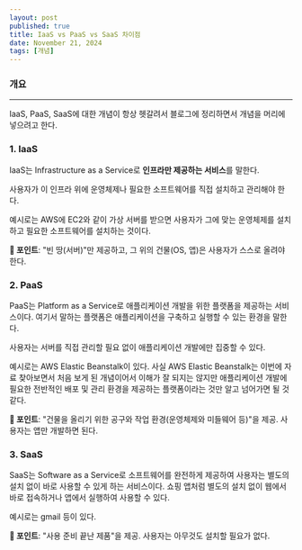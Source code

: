 ```yaml
---
layout: post
published: true
title: IaaS vs PaaS vs SaaS 차이점
date: November 21, 2024
tags: [개념]
---
```


### 개요

---

IaaS, PaaS, SaaS에 대한 개념이 항상 헷갈려서 블로그에 정리하면서 개념을 머리에 넣으려고 한다.

### 1. IaaS
IaaS는 Infrastructure as a Service로 **인프라만 제공하는 서비스**를 말한다. 

사용자가 이 인프라 위에 운영체제나 필요한 소프트웨어를 직접 설치하고 관리해야 한다. 

예시로는 AWS에 EC2와 같이 가상 서버를 받으면 사용자가 그에 맞는 운영체제를 설치하고 필요한 소프트웨어를 설치하는 것이다.

**🔑 포인트**: "빈 땅(서버)"만 제공하고, 그 위의 건물(OS, 앱)은 사용자가 스스로 올려야 한다.      

### 2. PaaS
PaaS는 Platform as a Service로 애플리케이션 개발을 위한 플랫폼을 제공하는 서비스이다. 여기서 말하는 플랫폼은 애플리케이션을 구축하고 실행할 수 있는 환경을 말한다. 

사용자는 서버를 직접 관리할 필요 없이 애플리케이션 개발에만 집중할 수 있다. 

예시로는 AWS Elastic Beanstalk이 있다. 사실 AWS Elastic Beanstalk는 이번에 자료 찾아보면서 처음 보게 된 개념이어서 이해가 잘 되지는 않지만 애플리케이션 개발에 필요한 전반적인 배포 및 관리 환경을 제공하는 플랫폼이라는 것만 알고 넘어가면 될 것 같다. 

**🔑 포인트**: "건물을 올리기 위한 공구와 작업 환경(운영체제와 미들웨어 등)"을 제공. 사용자는 앱만 개발하면 된다.



### 3. SaaS
SaaS는 Software as a Service로 소프트웨어를 완전하게 제공하여 사용자는 별도의 설치 없이 바로 사용할 수 있게 하는 서비스이다. 쇼핑 앱처럼 별도의 설치 없이 웹에서 바로 접속하거나 앱에서 실행하여 사용할 수 있다.

예시로는 gmail 등이 있다.

**🔑 포인트**: "사용 준비 끝난 제품"을 제공. 사용자는 아무것도 설치할 필요가 없다.